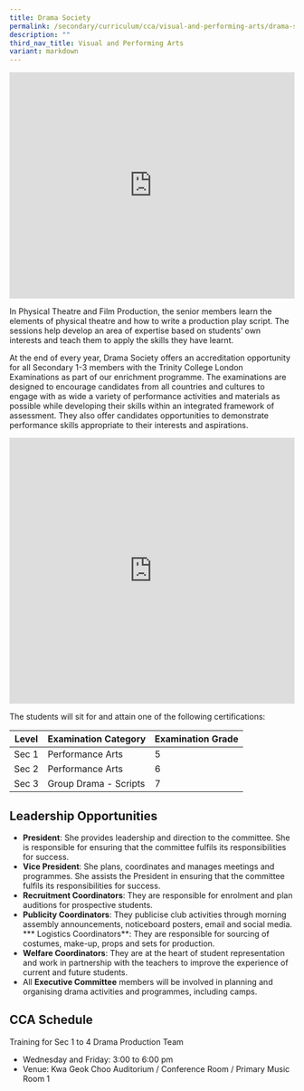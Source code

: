 ```yaml
---
title: Drama Society
permalink: /secondary/curriculum/cca/visual-and-performing-arts/drama-society/
description: ""
third_nav_title: Visual and Performing Arts
variant: markdown
---
```

<div style="width:100%; height:400px">
  <iframe class="ive_eobj_center" allowfullscreen="" frameborder="0" src="https://www.youtube.com/embed/F_Q-pdx1J_0" height="100%" width="100%">
  </iframe>
</div>

In Physical Theatre and Film Production, the senior members learn the elements of physical theatre and how to write a production play script. The sessions help develop an area of expertise based on students’ own interests and teach them to apply the skills they have learnt.

At the end of every year, Drama Society offers an accreditation opportunity for all Secondary 1-3 members with the Trinity College London Examinations as part of our enrichment programme. The examinations are designed to encourage candidates from all countries and cultures to engage with as wide a variety of performance activities and materials as possible while developing their skills within an integrated framework of assessment. They also offer candidates opportunities to demonstrate performance skills appropriate to their interests and aspirations.

<div style="width:100%; height:470px">
	<iframe src="https://docs.google.com/presentation/d/e/2PACX-1vRDI0qneK8ujs1OQ_X2zXRetPBBsQc6jzW_IxVEAYGUudAR_OGpJ6hjYJ7fYU-90k0btDSBJmkhe5Gu/embed?start=true&amp;loop=true&amp;delayms=3000" frameborder="0" width="100%" height="100%" allowfullscreen="true"></iframe>
</div>

The students will sit for and attain one of the following certifications:

| Level | Examination Category | Examination Grade |
| -------- | -------- | -------- |
| Sec 1     | Performance Arts     | 5     |
| Sec 2     | Performance Arts     | 6     |
| Sec 3     | Group Drama - Scripts     | 7     |


## Leadership Opportunities

* **President**: She provides leadership and direction to the committee. She is responsible for ensuring that the committee fulfils its responsibilities for success.
* **Vice President**: She plans, coordinates and manages meetings and programmes. She assists the President in ensuring that the committee fulfils its responsibilities for success.
* **Recruitment Coordinators**: They are responsible for enrolment and plan auditions for prospective students.
* **Publicity Coordinators**: They publicise club activities through morning assembly announcements, noticeboard posters, email and social media.
*** Logistics Coordinators**: They are responsible for sourcing of costumes, make-up, props and sets for production.
* **Welfare Coordinators**: They are at the heart of student representation and work in partnership with the teachers to improve the experience of current and future students.
* All **Executive Committee** members will be involved in planning and organising drama activities and programmes, including camps.


## CCA Schedule
Training for Sec 1 to 4 Drama Production Team
* Wednesday and Friday: 3:00 to 6:00 pm  
* Venue: Kwa Geok Choo Auditorium / Conference Room / Primary Music Room 1